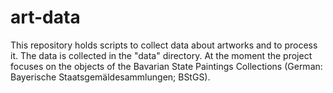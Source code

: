 # art-data
This repository holds scripts to collect data about artworks and to process it. The data is collected in the "data" directory. At the moment the project focuses on the objects of the Bavarian State Paintings Collections (German: Bayerische Staatsgemäldesammlungen; BStGS).


